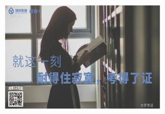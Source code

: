  ![image](https://github.com/BigBigOcean/FengHeCards/blob/master/%E6%B5%B7%E6%8A%A5%E5%9B%BE%E7%89%87/%E5%B0%B1%E8%BF%99%E4%B8%80%E5%88%BB%EF%BC%8C%E8%80%90%E5%BE%97%E4%BD%8F%E5%AF%82%E5%AF%9E%EF%BC%8C%E8%80%83%E5%BE%97%E4%BA%86%E8%AF%81.jpg)
